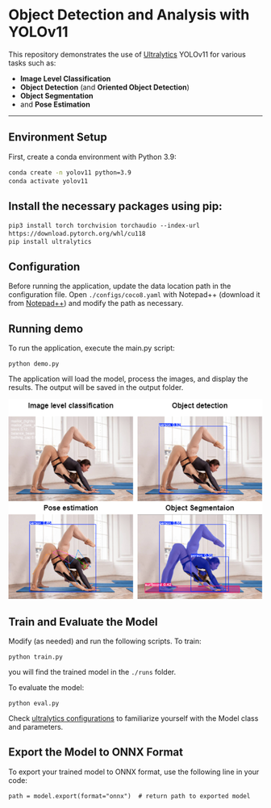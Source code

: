 # Object Detection and Analysis with YOLOv11

This repository demonstrates the use of [Ultralytics](https://www.ultralytics.com/) YOLOv11 for various tasks such as:
- **Image Level Classification**
- **Object Detection** (and **Oriented Object Detection**)
- **Object Segmentation**
- and **Pose Estimation**

****
## Environment Setup

First, create a conda environment with Python 3.9:

```bash
conda create -n yolov11 python=3.9
conda activate yolov11
```
## Install the necessary packages using pip:
```
pip3 install torch torchvision torchaudio --index-url https://download.pytorch.org/whl/cu118
pip install ultralytics
```


## Configuration
Before running the application, update the data location path in the configuration file. Open `./configs/coco8.yaml` with Notepad++ (download it from [Notepad++](https://notepad-plus-plus.org/downloads/)) and modify the path as necessary.

## Running demo
To run the application, execute the main.py script:
```commandline
python demo.py
```
The application will load the model, process the images, and display the results. The output will be saved in the output folder.



![demo](./demo.png)



## Train and Evaluate the Model
Modify (as needed) and run the following scripts. To train:
```commandline
python train.py
```
you will find the trained model in the `./runs` folder. 

To evaluate the model:
```commandline
python eval.py
```

Check [ultralytics configurations](https://docs.ultralytics.com/usage/cfg/#modes) to familiarize yourself with the Model class and parameters.






## Export the Model to ONNX Format
To export your trained model to ONNX format, use the following line in your code:
```commandline
path = model.export(format="onnx")  # return path to exported model
```
